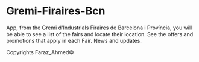 # Gremi-Firaires-Bcn
App, from the Gremi d'Industrials Firaires de Barcelona i Província, you will be able to see a list of the fairs and locate their location. See the offers and promotions that apply in each Fair. News and updates.

Copyrights Faraz_Ahmed©
